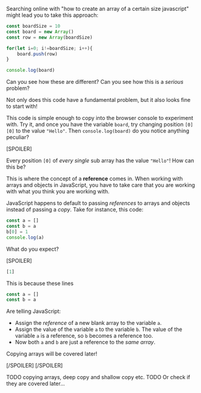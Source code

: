 
Searching online with "how to create an array of a certain size javascript"
might lead you to take this approach:

```javascript
const boardSize = 10
const board = new Array()
const row = new Array(boardSize)

for(let i=0; i!=boardSize; i++){
	board.push(row)
}

console.log(board)
```

Can you see how these are different?
Can you see how this is a _serious_ problem?

Not only does this code have a fundamental problem,
but it also looks fine to start with!

This code is simple enough to copy into the browser console to experiment with.
Try it, and once you have the variable `board`,
try changing position `[0][0]` to the value `"Hello"`.
Then `console.log(board)` do you notice anything peculiar?

[SPOILER]

Every position `[0]` of _every single_ sub array has the value `"Hello"`!
How can this be?

This is where the concept of a **reference** comes in.
When working with arrays and objects in JavaScript,
you have to take care
that you are working with what you think you are working with.

JavaScript happens to default to passing _references_ to arrays and objects
instead of passing a _copy_.
Take for instance, this code:

```javascript
const a = []
const b = a
b[0] = 1
console.log(a)
```

What do you expect?

[SPOILER]

```javascript
[1]
```

This is because these lines

```javascript
const a = []
const b = a
```

Are telling JavaScript:

- Assign the _reference_ of a new blank array to the variable `a`.
- Assign the value of the variable `a` to the variable `b`.
The value of the variable `a` is a reference, so `b` becomes a reference too.
- Now both `a` and `b` are just a reference to the _same array_.

Copying arrays will be covered later!

[/SPOILER]
[/SPOILER]

TODO copying arrays, deep copy and shallow copy etc.
TODO Or check if they are covered later...

